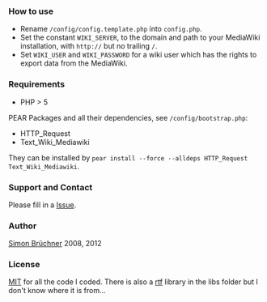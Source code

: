 ### How to use
+ Rename `/config/config.template.php` into `config.php`.
+ Set the constant `WIKI_SERVER`, to the domain and path to your MediaWiki installation, with `http://` but no trailing `/`. 
+ Set `WIKI_USER` and `WIKI_PASSWORD` for a wiki user which has the rights to export data from the MediaWiki.

### Requirements
* PHP > 5

PEAR Packages and all their dependencies, see `/config/bootstrap.php`: 
* HTTP_Request
* Text_Wiki_Mediawiki

They can be installed by `pear install --force --alldeps HTTP_Request Text_Wiki_Mediawiki`.

### Support and Contact
Please fill in a [Issue](https://github.com/powtac/Volxbibel-RTF-Export/issues).

### Author
[Simon Brüchner](http://www.bruechner.de) 2008, 2012

### License
[MIT](http://de.wikipedia.org/wiki/MIT-Lizenz) for all the code I coded. There is also a [rtf](https://github.com/powtac/Volxbibel-RTF-Export/tree/master/wikiexport/libs/rtf) library in the libs folder but I don't know where it is from...